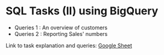 # SQL Tasks (II) using BigQuery

- Queries 1 : An overview of customers
- Queries 2 : Reporting Sales' numbers

Link to task explanation and queries: [Google Sheet](https://docs.google.com/spreadsheets/d/1dtS0I7dlqFrQQmTqkeSznCe86vQnYJearFEqzydz3ME/edit?usp=sharing)
